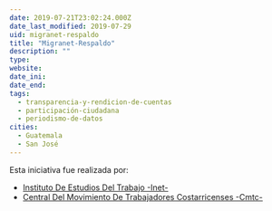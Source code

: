 ```yaml
---
date: 2019-07-21T23:02:24.000Z
date_last_modified: 2019-07-29
uid: migranet-respaldo
title: "Migranet-Respaldo"
description: ""
type: 
website: 
date_ini: 
date_end: 
tags:
  - transparencia-y-rendicion-de-cuentas
  - participación-ciudadana
  - periodismo-de-datos
cities: 
  - Guatemala
  - San José
---
```


Esta iniciativa fue realizada por:

- [Instituto De Estudios Del Trabajo -Inet-](/organizaciones/instituto-de-estudios-del-trabajo-inet)
- [Central Del Movimiento De Trabajadores Costarricenses -Cmtc-](/organizaciones/central-del-movimiento-de-trabajadores-costarricenses-cmtc)
